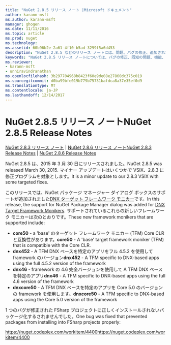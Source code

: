 ```yaml
---
title: "NuGet 2.8.5 リリース ノート |Microsoft ドキュメント"
author: karann-msft
ms.author: karann-msft
manager: ghogen
ms.date: 11/11/2016
ms.topic: article
ms.prod: nuget
ms.technology: 
ms.assetid: 60b96b2e-2a61-4f10-b5ad-3299f5a6d453
description: "NuGet 2.8.5 などのリリース ノートには、問題、バグの修正、追加された機能、および Dcr が知られています。"
keywords: "NuGet 2.8.5 リリース ノートについては、バグの修正、既知の問題、機能、Dcr を追加します。"
ms.reviewer:
- karann-msft
- unniravindranathan
ms.openlocfilehash: 3b297704968b8423f60e9de08e27860dc375c019
ms.sourcegitcommit: d0ba99bfe019b779b75731bafdca8a37e35ef0d9
ms.translationtype: MT
ms.contentlocale: ja-JP
ms.lasthandoff: 12/14/2017
---
```

# <a name="nuget-285-release-notes"></a><span data-ttu-id="72ec8-104">NuGet 2.8.5 リリース ノート</span><span class="sxs-lookup"><span data-stu-id="72ec8-104">NuGet 2.8.5 Release Notes</span></span>

<span data-ttu-id="72ec8-105">[NuGet 2.8.3 リリース ノート](../release-notes/nuget-2.8.3.md) | [NuGet 2.8.6 リリース ノート](../release-notes/nuget-2.8.6.md)</span><span class="sxs-lookup"><span data-stu-id="72ec8-105">[NuGet 2.8.3 Release Notes](../release-notes/nuget-2.8.3.md) | [NuGet 2.8.6 Release Notes](../release-notes/nuget-2.8.6.md)</span></span>

<span data-ttu-id="72ec8-106">NuGet 2.8.5 は、2015 年 3 月 30 日にリリースされました。</span><span class="sxs-lookup"><span data-stu-id="72ec8-106">NuGet 2.8.5 was released March 30, 2015.</span></span> <span data-ttu-id="72ec8-107">マイナー アップデートはいくつかで VSIX、2.8.3 に修正プログラムを対象とします。</span><span class="sxs-lookup"><span data-stu-id="72ec8-107">It is a minor update to our 2.8.3 VSIX with some targeted fixes.</span></span>

<span data-ttu-id="72ec8-108">このリリースでは、NuGet パッケージ マネージャー ダイアログ ボックスのサポートが追加されました[DNX ターゲット フレームワーク モニカー](https://github.com/aspnet/dnx)です。</span><span class="sxs-lookup"><span data-stu-id="72ec8-108">In this release, the support for NuGet Package Manager dialog was added for [DNX Target Framework Monikers](https://github.com/aspnet/dnx).</span></span>  <span data-ttu-id="72ec8-109">サポートされているこれらの新しいフレームワーク モニカーは次のとおりです。</span><span class="sxs-lookup"><span data-stu-id="72ec8-109">These new framework monikers that are supported include:</span></span>

* <span data-ttu-id="72ec8-110">**core50** - a 'base' のターゲット フレームワーク モニカー (TFM) Core CLR と互換性があります。</span><span class="sxs-lookup"><span data-stu-id="72ec8-110">**core50** - A 'base' target framework moniker (TFM) that is compatible with the Core CLR.</span></span>
* <span data-ttu-id="72ec8-111">**dnx452** - A TFM DNX ベースを特定のアプリをフル 4.5.2 を使用して framework のバージョン</span><span class="sxs-lookup"><span data-stu-id="72ec8-111">**dnx452** - A TFM specific to DNX-based apps using the full 4.5.2 version of the framework</span></span>
* <span data-ttu-id="72ec8-112">**dnx46** - framework の 4.6 完全バージョンを使用して A TFM DNX ベースを特定のアプリ</span><span class="sxs-lookup"><span data-stu-id="72ec8-112">**dnx46** - A TFM specific to DNX-based apps using the full 4.6 version of the framework</span></span>
* <span data-ttu-id="72ec8-113">**dnxcore50** - A TFM DNX ベースを特定のアプリを Core 5.0 のバージョンの framework を使用します。</span><span class="sxs-lookup"><span data-stu-id="72ec8-113">**dnxcore50** - A TFM specific to DNX-based apps using the Core 5.0 version of the framework</span></span>

<span data-ttu-id="72ec8-114">1 つのバグが修正された FSharp プロジェクトに正しくインストールされないパッケージ化するされませんでした。</span><span class="sxs-lookup"><span data-stu-id="72ec8-114">One bug was fixed that prevented packages from installing into FSharp projects properly:</span></span>

<span data-ttu-id="72ec8-115">https://nuget.codeplex.com/workitem/4400</span><span class="sxs-lookup"><span data-stu-id="72ec8-115">https://nuget.codeplex.com/workitem/4400</span></span>